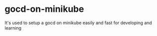 # gocd-on-minikube
It's used to setup a gocd on minikube easily and fast for developing and learning
